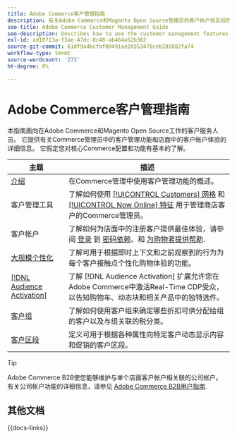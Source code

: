 ```yaml
---
title: Adobe Commerce客户管理指南
description: 有关Adobe Commerce和Magento Open Source管理员的客户帐户和区段的全面信息，包括配置。
seo-title: Adobe Commerce Customer Management Guide
seo-description: Describes how to use the customer management features in Adobe Commerce or Magento Open Source.
exl-id: ad10713a-f3ae-47dc-8c48-ab464a52b362
source-git-commit: 61df9a4bcfaf09491ae2d353478ceb281082fa74
workflow-type: tm+mt
source-wordcount: '273'
ht-degree: 0%

---
```



# Adobe Commerce客户管理指南

本指南面向在Adobe Commerce和Magento Open Source工作的客户服务人员。 它提供有关Commerce管理员中的客户管理功能和店面中的客户帐户体验的详细信息。 它假定您对核心Commerce配置和功能有基本的了解。

| 主题 | 描述 |
| ------- | ----------- |
| [介绍](customers-introduction.md) | 在Commerce管理中使用客户管理功能的概述。 |
| 客户管理工具 | 了解如何使用 [[!UICONTROL Customers] 网格](customers-all.md) 和 [[!UICONTROL Now Online] 特征](now-online.md) 用于管理商店客户的Commerce管理员。 |
| 客户帐户 | 了解如何为店面中的注册客户提供最佳体验，请参阅 [登录](login-landing-page.md) 到 [密码依赖](password-reset.md)、和 [为购物者提供帮助](login-as-customer.md). |
| [大规模个性化](personalize-scale.md) | 了解可用于根据即时上下文和之前观察到的行为为每个客户接触点个性化购物体验的功能。 |
| [[!DNL Audience Activation]](audience-activation.md) | 了解 [!DNL Audience Activation] 扩展允许您在Adobe Commerce中激活Real-Time CDP受众，以告知购物车、动态块和相关产品中的独特选件。 |
| [客户组](customer-groups.md) | 了解如何使用客户组来确定哪些折扣可供分配给组的客户以及与组关联的税分类。 |
| [客户区段](customer-segments.md) | 定义可用于根据各种属性向特定客户动态显示内容和促销的客户区段。 |

>[!TIP]
>
>Adobe Commerce B2B使您能够维护与单个店面客户帐户相关联的公司帐户。 有关公司帐户功能的详细信息，请参见 [Adobe Commerce B2B用户指南](../b2b/account-companies.md).

## 其他文档

{{docs-links}}
